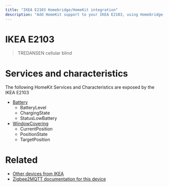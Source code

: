 ```yaml
---
title: "IKEA E2103 Homebridge/HomeKit integration"
description: "Add HomeKit support to your IKEA E2103, using Homebridge, Zigbee2MQTT and homebridge-z2m."
---
```

<!---
This file has been GENERATED using src/docgen/docgen.ts
DO NOT EDIT THIS FILE MANUALLY!
-->
# IKEA E2103
> TREDANSEN cellular blind


# Services and characteristics
The following HomeKit Services and Characteristics are exposed by
the IKEA E2103

* [Battery](../../battery.md)
  * BatteryLevel
  * ChargingState
  * StatusLowBattery
* [WindowCovering](../../cover.md)
  * CurrentPosition
  * PositionState
  * TargetPosition


# Related
* [Other devices from IKEA](../index.md#ikea)
* [Zigbee2MQTT documentation for this device](https://www.zigbee2mqtt.io/devices/E2103.html)